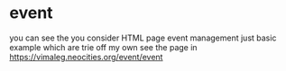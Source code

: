 # event
you can see the you consider HTML page event management just basic example which are trie off my own
see the page in https://vimaleg.neocities.org/event/event
